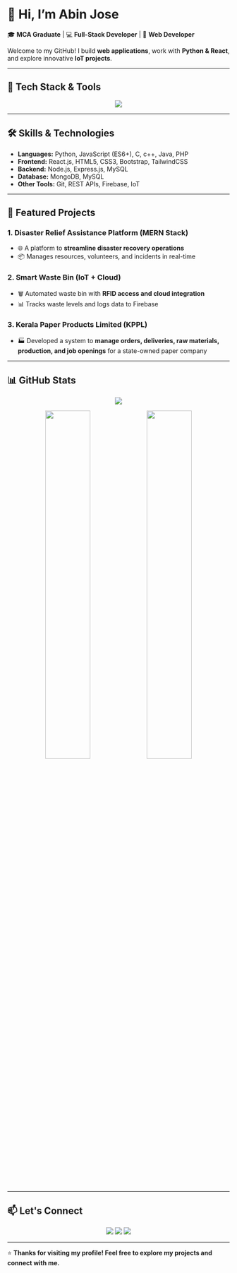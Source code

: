 # 👋 Hi, I’m Abin Jose

🎓 **MCA Graduate** | 💻 **Full-Stack Developer** | 👾 **Web Developer**  

Welcome to my GitHub! I build **web applications**, work with **Python & React**, and explore innovative **IoT projects**.  

---

## 🚀 Tech Stack & Tools

<p align="center">
  <img src="https://skillicons.dev/icons?i=react,nodejs,express,mongodb,js,html,css,python,java,c,git,vscode,php,mysql" />
</p>

---

## 🛠️ Skills & Technologies
- **Languages:** Python, JavaScript (ES6+), C, c++, Java, PHP  
- **Frontend:** React.js, HTML5, CSS3, Bootstrap, TailwindCSS  
- **Backend:** Node.js, Express.js, MySQL  
- **Database:** MongoDB, MySQL  
- **Other Tools:** Git, REST APIs, Firebase, IoT  

---

## 📂 Featured Projects

### 1. Disaster Relief Assistance Platform (MERN Stack)  
- 🌐 A platform to **streamline disaster recovery operations**  
- 📦 Manages resources, volunteers, and incidents in real-time  

### 2. Smart Waste Bin (IoT + Cloud)  
- 🗑️ Automated waste bin with **RFID access and cloud integration**  
- 📊 Tracks waste levels and logs data to Firebase
  
### 3. Kerala Paper Products Limited (KPPL)  
- 🏭 Developed a system to **manage orders, deliveries, raw materials, production, and job openings** for a state-owned paper company 

---

## 📊 GitHub Stats

<p align="center">
  <img src="https://github-readme-stats.vercel.app/api/top-langs/?username=yourusername&layout=compact&theme=radical" />
</p>

<p align="center">
  <img src="https://github-readme-stats.vercel.app/api?username=yourusername&show_icons=true&theme=radical" width="45%" />
  <img src="https://github-readme-streak-stats.herokuapp.com?user=yourusername&theme=radical&hide_border=true" width="45%" />
</p>

---

## 📫 Let's Connect

<p align="center">
  <a href="https://www.linkedin.com/in/yourlinkedin/" target="_blank"><img src="https://img.shields.io/badge/LinkedIn-blue?logo=linkedin&style=for-the-badge" /></a>
  <a href="mailto:abinjosepullattu@gmail.com"><img src="https://img.shields.io/badge/Email-red?logo=gmail&style=for-the-badge" /></a>
  <a href="https://yourportfolio.com/"><img src="https://img.shields.io/badge/Portfolio-000?logo=google-chrome&style=for-the-badge" /></a>
</p>

---

⭐ **Thanks for visiting my profile! Feel free to explore my projects and connect with me.**
